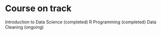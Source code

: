 # Course on track
Introduction to Data Science (completed)
R Programming (completed)
Data Cleaning (ongoing)
